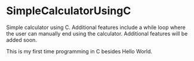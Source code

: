 # SimpleCalculatorUsingC
Simple calculator using C. Additional features include a while loop where the user can manually end using the calculator. Additional features will be added soon.

This is my first time programming in C besides Hello World.
